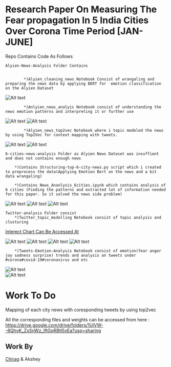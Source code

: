 # Research Paper On Measuring The Fear propagation In 5 India Cities Over Corona Time Period [JAN-JUNE]
Repo Contains Code As Follows

    Alyien-News-Analysis Folder Contains 
    
    
            *)Alyien_cleaning_news Notebook Consist of wrangaling and preparing the news data by applying BERT for  emotion classification on the Alyien Dataset

![Alt text](/6-cities-news-analysis/alyien5.png?raw=true "Fear Anger Graph In 6 Cities")
 
            *)Anlyien_news_analyis Notebook consist of understanding the news emotion patterns and interpreting it or further use
          
![Alt text](/6-cities-news-analysis/alyien4.png?raw=true "Fear Anger Graph In 6 Cities")
 ![Alt text](/6-cities-news-analysis/alyien3.png?raw=true "Fear Anger Graph In 6 Cities")

            *)Alyien_news_top2vec Notebook where i topic modeled the news by using Top2Vec for context mapping with tweets. 
 
 ![Alt text](/6-cities-news-analysis/alyien2.png?raw=true "Fear Anger Graph In 6 Cities")
 ![Alt text](/6-cities-news-analysis/alyien1.png?raw=true "Fear Anger Graph In 6 Cities")
 
    
    6-cities-news-analysis Folder as Alyien News Dataset was insuffient and does not contains enough news
    
        *)Contains Structuring-top-6-city-news.py script which i created to preprocess the data(Applying Emotion Bert on the news and a bit data wrangaling) 
        
        *)Contains News_Ananlysis_6cities.ipynb which contains analysis of 6 cities (Finding the patterns and extracted lot of information needed for this paper. So it solved the news side problem)
  
![Alt text](/6-cities-news-analysis/News-sentiment-6cities.png?raw=true "Fear Anger Graph In 6 Cities")
![Alt text](/6-cities-news-analysis/all-city-fear-anger.jpg?raw=true "Fear Anger Graph In 6 Cities")
 ![Alt text](/6-cities-news-analysis/pattern1.jpg?raw=true "Fear Anger Graph In 6 Cities")
 
    Twitter-analysis Folder consist 
        *)Twitter_topic_modelling Notebook consist of topic analysis and clusturing 
[Interect Chart Can Be Accessed At](https://github.com/ap1690/Research_Paper_Fear_Propgation/blob/master/Twitter-analysis/twitter_topic_result.html)
        
![Alt text](/6-cities-news-analysis/tweets6.png?raw=true "Fear Anger Graph In 6 Cities")
 ![Alt text](/6-cities-news-analysis/tweets3.png?raw=true "Fear Anger Graph In 6 Cities")
 ![Alt text](/6-cities-news-analysis/tweets4.png?raw=true "Fear Anger Graph In 6 Cities")
 ![Alt text](/6-cities-news-analysis/tweets5.png?raw=true "Fear Anger Graph In 6 Cities")
 
        *)Tweets-Emotion-Analysis Notebook consist of emotion(fear anger joy sadness surprise) trends and analysis on tweets under #corona#covid-19#coronavirus and etc
![Alt text](/6-cities-news-analysis/tweets2.png?raw=true "Fear Anger Graph In 6 Cities")  
![Alt text](/6-cities-news-analysis/tweets1.png?raw=true "Fear Anger Graph In 6 Cities")    

# Work To Do 

Mapping of each city news with coresponding tweets by using top2vec 




All the corresponding files and weights can be accessed from here : https://drive.google.com/drive/folders/1UiVW--6QhvK_ZxSnWz_lftGqRBtl5xEa?usp=sharing
## Work By
[Chirag](github.com/iamchiragsharma) & Akshey
